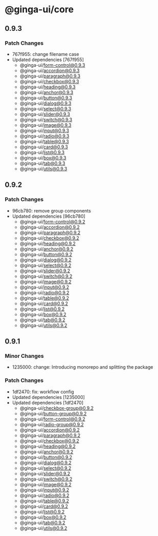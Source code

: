 # @ginga-ui/core

## 0.9.3

### Patch Changes

- 767f955: change filename case
- Updated dependencies [767f955]
  - @ginga-ui/form-control@0.9.3
  - @ginga-ui/accordion@0.9.3
  - @ginga-ui/paragraph@0.9.3
  - @ginga-ui/checkbox@0.9.3
  - @ginga-ui/heading@0.9.3
  - @ginga-ui/anchor@0.9.3
  - @ginga-ui/button@0.9.3
  - @ginga-ui/dialog@0.9.3
  - @ginga-ui/select@0.9.3
  - @ginga-ui/slider@0.9.3
  - @ginga-ui/switch@0.9.3
  - @ginga-ui/image@0.9.3
  - @ginga-ui/input@0.9.3
  - @ginga-ui/radio@0.9.3
  - @ginga-ui/table@0.9.3
  - @ginga-ui/card@0.9.3
  - @ginga-ui/list@0.9.3
  - @ginga-ui/box@0.9.3
  - @ginga-ui/tab@0.9.3
  - @ginga-ui/utils@0.9.3

## 0.9.2

### Patch Changes

- 96cb780: remove group components
- Updated dependencies [96cb780]
  - @ginga-ui/form-control@0.9.2
  - @ginga-ui/accordion@0.9.2
  - @ginga-ui/paragraph@0.9.2
  - @ginga-ui/checkbox@0.9.2
  - @ginga-ui/heading@0.9.2
  - @ginga-ui/anchor@0.9.2
  - @ginga-ui/button@0.9.2
  - @ginga-ui/dialog@0.9.2
  - @ginga-ui/select@0.9.2
  - @ginga-ui/slider@0.9.2
  - @ginga-ui/switch@0.9.2
  - @ginga-ui/image@0.9.2
  - @ginga-ui/input@0.9.2
  - @ginga-ui/radio@0.9.2
  - @ginga-ui/table@0.9.2
  - @ginga-ui/card@0.9.2
  - @ginga-ui/list@0.9.2
  - @ginga-ui/box@0.9.2
  - @ginga-ui/tab@0.9.2
  - @ginga-ui/utils@0.9.2

## 0.9.1

### Minor Changes

- 1235000: change: Introducing monorepo and splitting the package

### Patch Changes

- 1df2470: fix: workflow config
- Updated dependencies [1235000]
- Updated dependencies [1df2470]
  - @ginga-ui/checkbox-group@0.9.2
  - @ginga-ui/button-group@0.9.2
  - @ginga-ui/form-control@0.9.2
  - @ginga-ui/radio-group@0.9.2
  - @ginga-ui/accordion@0.9.2
  - @ginga-ui/paragraph@0.9.2
  - @ginga-ui/checkbox@0.9.2
  - @ginga-ui/heading@0.9.2
  - @ginga-ui/anchor@0.9.2
  - @ginga-ui/button@0.9.2
  - @ginga-ui/dialog@0.9.2
  - @ginga-ui/select@0.9.2
  - @ginga-ui/slider@0.9.2
  - @ginga-ui/switch@0.9.2
  - @ginga-ui/image@0.9.2
  - @ginga-ui/input@0.9.2
  - @ginga-ui/radio@0.9.2
  - @ginga-ui/table@0.9.2
  - @ginga-ui/card@0.9.2
  - @ginga-ui/list@0.9.2
  - @ginga-ui/box@0.9.2
  - @ginga-ui/tab@0.9.2
  - @ginga-ui/utils@0.9.2
